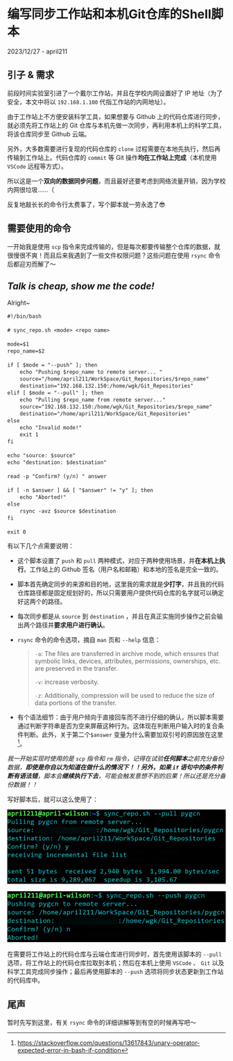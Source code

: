 # 编写同步工作站和本机Git仓库的Shell脚本

2023/12/27 - april211

## 引子 & 需求

前段时间实验室引进了一个戴尔工作站，并且在学校内网设置好了 IP 地址（为了安全，本文中将以 `192.168.1.100` 代指工作站的内网地址）。

由于工作站上不方便安装科学工具，如果想要与 Github 上的代码仓库进行同步，就必须先将工作站上的 Git 仓库与本机先做一次同步，再利用本机上的科学工具，将该仓库同步至 Github 云端。

另外，大多数需要进行复现的代码仓库的 `clone` 过程需要在本地先执行，然后再传输到工作站上。代码仓库的 `commit` 等 Git 操作**均在工作站上完成**（本机使用 `VSCode` 远程等方式）。

所以这是一个**双向的数据同步问题**，而且最好还要考虑到网络流量开销，因为学校内网很垃圾……（

反复地敲长长的命令行太费事了，写个脚本就一劳永逸了😎

## 需要使用的命令

一开始我是使用 `scp` 指令来完成传输的，但是每次都要传输整个仓库的数据，就很慢很不爽！而且后来我遇到了一些文件权限问题？这些问题在使用 `rsync` 命令后都迎刃而解了～

## *Talk is cheap, show me the code!*

Alright~

```shell
#!/bin/bash

# sync_repo.sh <mode> <repo name>

mode=$1
repo_name=$2

if [ $mode = "--push" ]; then
    echo "Pushing $repo_name to remote server... "
    source="/home/april211/WorkSpace/Git_Repositories/$repo_name"
    destination="192.168.132.150:/home/wgk/Git_Repositories"
elif [ $mode = "--pull" ]; then
    echo "Pulling $repo_name from remote server..."
    source="192.168.132.150:/home/wgk/Git_Repositories/$repo_name"
    destination="/home/april211/WorkSpace/Git_Repositories"
else
    echo "Invalid mode!"
    exit 1
fi

echo "source: $source"
echo "destination: $destination"

read -p "Confirm? (y/n) " answer

if [ -n $answer ] && [ "$answer" != "y" ]; then
    echo "Aborted!"
else
    rsync -avz $source $destination
fi

exit 0
```

有以下几个点需要说明：

- 这个脚本设置了 `push` 和 `pull` 两种模式，对应于两种使用场景，并**在本机上执行**。工作站上的 Github 签名（用户名和邮箱）和本地的签名是完全一致的。

- 脚本首先确定同步的来源和目的地，这里我的需求就是**少打字**，并且我的代码仓库路径都是固定规划好的，所以只需要用户提供代码仓库的名字就可以确定好这两个的路径。

- 每次同步都是从 `source` 到 `destination` ，并且在真正实施同步操作之前会输出两个路径并**要求用户进行确认**。

- `rsync` 命令的命令选项，摘自 `man` 页和 `--help` 信息：
    > `-a`: The files are transferred in archive mode, which ensures  that  symbolic  links,  devices,  attributes,  permissions, ownerships, etc. are preserved in the transfer. 
    > 
    > `-v`: increase verbosity.
    > 
    > `-z`: Additionally, compression will be used to reduce the size of data portions of the transfer.

- 有个语法细节：由于用户倾向于直接回车而不进行仔细的确认，所以脚本需要通过判断字符串是否为空来屏蔽这种行为。这体现在判断用户输入时的复合条件判断。此外，关于第二个`$answer` 变量为什么需要加双引号的原因放在这里[^1]。

[^1]: https://stackoverflow.com/questions/13617843/unary-operator-expected-error-in-bash-if-condition

*我一开始实现时使用的是 `scp` 指令和 `rm` 指令，记得在试验**任何脚本**之前充分备份数据，**即使是你自以为知道在做什么的情况下！！**另外，如果 `if` 语句中的条件判断有**语法错**，脚本会**继续执行下去**，可能会触发意想不到的后果！所以还是充分备份数据！！*

写好脚本后，就可以这么使用了：

![linux_shell_sync_1](../../images/linux_shell_sync_1.png)

![linux_shell_sync_2](../../images/linux_shell_sync_2.png)

在需要将工作站上的代码仓库与云端仓库进行同步时，首先使用该脚本的 `--pull` 选项，将工作站上的代码仓库拉取到本机；然后在本机上使用 `VSCode` 、 `Git` 以及科学工具完成同步操作；最后再使用脚本的 `--push` 选项将同步状态更新到工作站的代码库中。

## 尾声

暂时先写到这里，有关 `rsync` 命令的详细讲解等到有空的时候再写吧～

